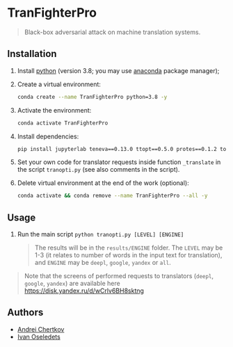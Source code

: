 # TranFighterPro

> Black-box adversarial attack on machine translation systems.


## Installation

1. Install [python](https://www.python.org) (version 3.8; you may use [anaconda](https://www.anaconda.com) package manager);

2. Create a virtual environment:
    ```bash
    conda create --name TranFighterPro python=3.8 -y
    ```

3. Activate the environment:
    ```bash
    conda activate TranFighterPro
    ```

4. Install dependencies:
    ```bash
    pip install jupyterlab teneva==0.13.0 ttopt==0.5.0 protes==0.1.2 torch torchvision scikit-image matplotlib jupyterlab "jax[cpu]==0.4.3" optax transformers
    ```

5. Set your own code for translator requests inside function `_translate` in the script `tranopti.py` (see also comments in the script).

6. Delete virtual environment at the end of the work (optional):
    ```bash
    conda activate && conda remove --name TranFighterPro --all -y
    ```


## Usage

1. Run the main script `python tranopti.py [LEVEL] [ENGINE]`
    > The results will be in the `results/ENGINE` folder. The `LEVEL` may be 1-3 (it relates to number of words in the input text for translation), and `ENGINE` may be `deepl`, `google`, `yandex` or `all`.

> Note that the screens of performed requests to translators (`deepl`, `google`, `yandex`) are available here https://disk.yandex.ru/d/wCrlv6BH8sktng


## Authors

- [Andrei Chertkov](https://github.com/AndreiChertkov)
- [Ivan Oseledets](https://github.com/oseledets)
